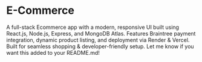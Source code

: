 # E-Commerce
A full-stack Ecommerce app with a modern, responsive UI built using React.js, Node.js, Express, and MongoDB Atlas. Features Braintree payment integration, dynamic product listing, and deployment via Render &amp; Vercel. Built for seamless shopping &amp; developer-friendly setup.  Let me know if you want this added to your README.md!

